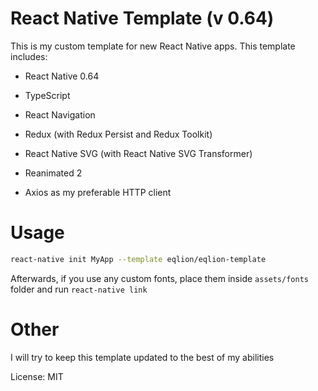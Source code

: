 # React Native Template (v 0.64)

This is my custom template for new React Native apps. This template includes:

-   React Native 0.64

-   TypeScript

-   React Navigation

-   Redux (with Redux Persist and Redux Toolkit)

-   React Native SVG (with React Native SVG Transformer)

-   Reanimated 2

-   Axios as my preferable HTTP client

# Usage

```bash
react-native init MyApp --template eqlion/eqlion-template
```

Afterwards, if you use any custom fonts, place them inside `assets/fonts` folder and run `react-native link`

# Other

I will try to keep this template updated to the best of my abilities

License: MIT
